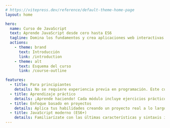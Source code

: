 ```yaml
---
# https://vitepress.dev/reference/default-theme-home-page
layout: home

hero:
  name: Curso de JavaScript
  text: Aprende JavaScript desde cero hasta ES6
  tagline: Domina los fundamentos y crea aplicaciones web interactivas
  actions:
    - theme: brand
      text: Introducción
      link: /introduction
    - theme: alt
      text: Esquema del curso
      link: /course-outline

features:
  - title: Para principiantes
    details: No se requiere experiencia previa en programación. Este curso comienza con los conceptos básicos y progresa gradualmente hacia temas avanzados.
  - title: Aprendizaje práctico
    details: ¡Aprende haciendo! Cada módulo incluye ejercicios prácticos y ejemplos de código para solidificar tu comprensión.
  - title: Enfoque basado en proyectos
    details: Aplica tus habilidades creando un proyecto real a lo largo del curso, poniendo en práctica tus conocimientos.
  - title: JavaScript moderno (ES6+)
    details: Familiarízate con las últimas características y sintaxis introducidas en ECMAScript 6 (ES6) y versiones posteriores.
---
```

